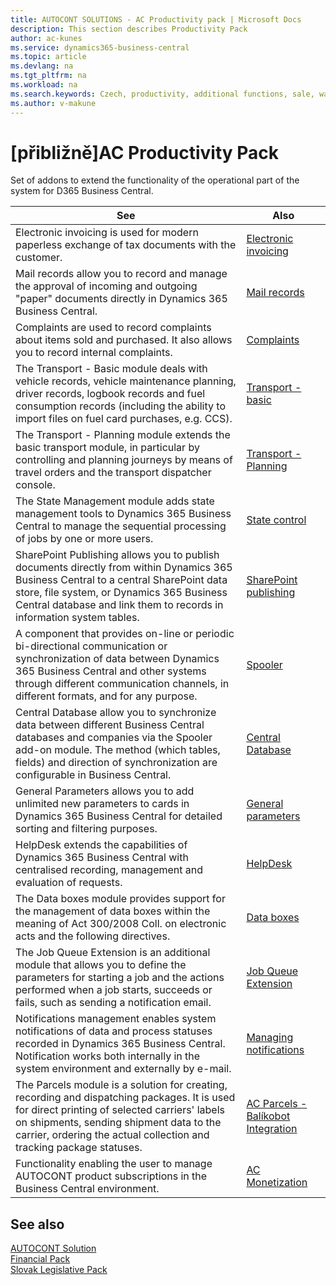 ```yaml
---
title: AUTOCONT SOLUTIONS - AC Productivity pack | Microsoft Docs
description: This section describes Productivity Pack
author: ac-kunes
ms.service: dynamics365-business-central
ms.topic: article
ms.devlang: na
ms.tgt_pltfrm: na
ms.workload: na
ms.search.keywords: Czech, productivity, additional functions, sale, warehouse, invoicing, barcode, claims, transportation, workflow
ms.author: v-makune
---
```


# [přibližně]<g1>AC Productivity Pack</g1>

Set of addons to extend the functionality of the operational part of the system for D365 Business Central.

|See|Also|
|-|-|
|Electronic invoicing is used for modern paperless exchange of tax documents with the customer.|[Electronic invoicing ](ac-elektronic-dokuments.md)|
|Mail records allow you to record and manage the approval of incoming and outgoing "paper" documents directly in Dynamics 365 Business Central.|[Mail records](ac-incoming-mail.md)|
|Complaints are used to record complaints about items sold and purchased. It also allows you to record internal complaints.|[Complaints](ac-complaints-management.md)|
|The Transport - Basic module deals with vehicle records, vehicle maintenance planning, driver records, logbook records and fuel consumption records (including the ability to import files on fuel card purchases, e.g. CCS).|[Transport - basic](ac-transport-basic.md)|
|The Transport - Planning module extends the basic transport module, in particular by controlling and planning journeys by means of travel orders and the transport dispatcher console.|[Transport - Planning](ac-transport-planning.md)|
|The State Management module adds state management tools to Dynamics 365 Business Central to manage the sequential processing of jobs by one or more users.|[State control](ac-workflow-status-management.md)|
|SharePoint Publishing allows you to publish documents directly from within Dynamics 365 Business Central to a central SharePoint data store, file system, or Dynamics 365 Business Central database and link them to records in information system tables.|[SharePoint publishing](ac-sharepoint-publisher.md)|
|A component that provides on-line or periodic bi-directional communication or synchronization of data between Dynamics 365 Business Central and other systems through different communication channels, in different formats, and for any purpose.|[Spooler](ac-spooler.md)|
|Central Database allow you to synchronize data between different Business Central databases and companies via the Spooler add-on module. The method (which tables, fields) and direction of synchronization are configurable in Business Central.|[Central Database](ac-centraldatabase.md)|
|General Parameters allows you to add unlimited new parameters to cards in Dynamics 365 Business Central for detailed sorting and filtering purposes.|[General parameters](ac-general-parameters.md)|
|HelpDesk extends the capabilities of Dynamics 365 Business Central with centralised recording, management and evaluation of requests.|[HelpDesk](ac-helpdesk.md)|
|The Data boxes module provides support for the management of data boxes within the meaning of Act 300/2008 Coll. on electronic acts and the following directives.|[Data boxes ](ac-data-boxes.md)|
|The Job Queue Extension is an additional module that allows you to define the parameters for starting a job and the actions performed when a job starts, succeeds or fails, such as sending a notification email.|[Job Queue Extension](ac-job-queue-extension.md)|
|Notifications management enables system notifications of data and process statuses recorded in Dynamics 365 Business Central. Notification works both internally in the system environment and externally by e-mail.|[Managing notifications](ac-notifications.md)|
|The Parcels module is a solution for creating, recording and dispatching packages. It is used for direct printing of selected carriers' labels on shipments, sending shipment data to the carrier, ordering the actual collection and tracking package statuses.|[AC Parcels - Balíkobot Integration](ac-parcels.md)|
|Functionality enabling the user to manage AUTOCONT product subscriptions in the Business Central environment.|[AC Monetization](ac-monetization.md)


## See also
[AUTOCONT Solution](../index.md)  
[Financial Pack](../AC-FinancialPack/ac-finance-pack.md)  
[Slovak Legislative Pack](../AC-SK/ac-sk-legislative-pack.md)
